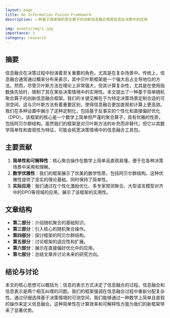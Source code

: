```yaml
---
layout: page
title: An Information Fusion Framework
description: 一种基于简单随机聚合算子的创新信息融合框架及其在决策中的应用

img: assets/img/1.jpg
importance: 3
category: research
---
```


## 摘要

信息融合在决策过程中扮演着至关重要的角色，尤其是在复杂场景中。传统上，信息融合通常通过概率分布来表示，其中贝叶斯框架是一个强大且占主导地位的方法。然而，尽管贝叶斯方法在理论上非常强大，但其计算复杂性，尤其是在使用指数族先验时，限制了其在某些决策情境中的实用性。本文提出了一种基于简单随机聚合算子的创新信息融合框架。我们的关键见解在于为特定决策场景定制合适的可测空间，这与贝叶斯方法有着重要区别，使得信息融合更加直观和计算上更高效。我们在多种设置中展示了这种定制化，包括基于反事实的个性化和直接偏好优化（DPO）。该框架的核心是一个数学上简单但严谨的聚合算子，具有优雅的性质，包括阿贝尔群结构。虽然我们的框架是对贝叶斯方法的补充而非替代，但它以其数学简单性和直观性为特征，可能会拓宽决策情境中的信息融合工具包。

## 主要贡献

1. **简单性和可解释性**：核心聚合操作在数学上简单且直观易懂，便于在各种决策场景中采用和理解。
2. **数学优雅性**：我们的框架展示了优美的数学性质，包括阿贝尔群结构。这种优雅性提供了坚实的理论基础，同时保持了简单性。
3. **实际应用**：我们通过在个性化激励优化、多专家预测聚合、大型语言模型对齐中的DPO等领域的应用，展示了该框架的实用性。

## 文章结构

- **第二部分**：介绍随机聚合的基础知识。
- **第三部分**：引入核心的随机聚合操作。
- **第四部分**：探讨框架的阿贝尔群结构。
- **第五部分**：讨论框架的适应性和扩展。
- **第六部分**：展示在直接偏好优化中的应用。
- **第七部分**：总结文章并讨论未来的研究方向。

## 结论与讨论

本文的核心思想可以概括为：信息的表示方式决定了信息融合的过程。信息融合和信息表示是两个相互纠缠的问题。我们的框架强调在信息融合过程中重新分配复杂性。通过仔细选择基于决策情境的可测空间，我们能够通过一种数学上简单且直观的操作来定义信息融合。这种简单性在计算效率和可解释性方面为我们的新框架带来了显著优势。

